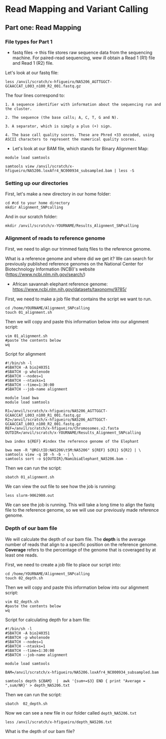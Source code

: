 # Read Mapping and Variant Calling 

## Part one: Read Mapping

### File types for Part 1

- fastq files -> this file stores raw sequence data from the sequencing machine. For paired-read sequencing, wew ill obtain a Read 1 (R1) file and Read 1 (R2) file.  

Let's look at our fastq file: 

```
less /anvil/scratch/x-hfigueiro/NA5206_AGTTGGCT-GCAACCAT_L003_n100_R2_001.fastq.gz
```

The four lines correspond to: 
```
1. A sequence identifier with information about the sequencing run and the cluster. 

2. The sequence (the base calls; A, C, T, G and N).

3. A separator, which is simply a plus (+) sign.

4. The base call quality scores. These are Phred +33 encoded, using ASCII characters to represent the numerical quality scores.
```

- Let's look at our BAM file, which stands for Binary Alignment Map:
```
module load samtools 

samtools view /anvil/scratch/x-hfigueiro/NA5206.loxAfr4_NC000934_subsampled.bam | less -S
```

### Setting up our directories

First, let's make a new directory in our home folder: 

``` 
cd #cd to your home directory
mkdir Alignment_SNPcalling
```
And in our scratch folder: 
```
mkdir /anvil/scratch/x-YOURNAME/Results_Alignment_SNPcalling
```
###  Alignment of reads to reference genome

First, we need to align our trimmed fastq files to the reference genome. 

What is a reference genome and where did we get it? We can search for previously published reference genomes on the National Center for Biotechnology Information (NCBI)'s website (https://www.ncbi.nlm.nih.gov/search/) 

- African savannah elephant reference genome: https://www.ncbi.nlm.nih.gov/datasets/taxonomy/9785/



First, we need to make a job file that contains the script we want to run. 

```
cd /home/YOURNAME/Alignment_SNPcalling
touch 01_alignment.sh
```
Then we will copy and paste this information below into our alignment script: 

```
vim 01_alignment.sh
#paste the contents below
wq
```

Script for alignment
```
#!/bin/sh -l
#SBATCH -A bio240351  
#SBATCH -p wholenode 
#SBATCH --nodes=1
#SBATCH --ntasks=1 
#SBATCH --time=1:30:00
#SBATCH --job-name alignment

module load bwa
module load samtools

R1=/anvil/scratch/x-hfigueiro/NA5206_AGTTGGCT-GCAACCAT_L003_n100_R1_001.fastq.gz
R2=/anvil/scratch/x-hfigueiro/NA5206_AGTTGGCT-GCAACCAT_L003_n100_R2_001.fastq.gz
REF=/anvil/scratch/x-hfigueiro/Chromosomes.v2.fasta
OUTDIR=/anvil/scratch/x-YOURNAME/Results_Alignment_SNPcalling

bwa index ${REF} #index the reference genome of the Elephant

bwa mem -R "@RG\tID:NA5206\tSM:NA5206" ${REF} ${R1} ${R2} | \
samtools view -q 10 -h -b - | \
samtools sort -o ${OUTDIR}/NamibiaElephant_NA5206.bam -
```
Then we can run the script: 
```
sbatch 01_alignment.sh
```


We can view the out file to see how the job is running: 

```
less slurm-9062900.out
```
We can see the job is running. This will take a long time to align the fastq file to the reference genome, so we will use our previously made reference genome. 


### Depth of our bam file

We will calculate the depth of our bam file. The **depth** is the average number of reads that align to a specific position on the reference genome. **Coverage** refers to the percentage of the genome that is coveraged by at least one reads. 

First, we need to create a job file to place our script into: 
```
cd /home/YOURNAME/Alignment_SNPcalling
touch 02_depth.sh
```

Then we will copy and paste this information below into our alignment script: 

```
vim 02_depth.sh
#paste the contents below
wq
```
Script for calculating depth for a bam file: 
```
#!/bin/sh -l
#SBATCH -A bio240351  
#SBATCH -p wholenode 
#SBATCH --nodes=1
#SBATCH --ntasks=1 
#SBATCH --time=1:30:00
#SBATCH --job-name alignment

module load samtools

BAM=/anvil/scratch/x-hfigueiro/NA5206.loxAfr4_NC000934_subsampled.bam

samtools depth ${BAM}  |  awk '{sum+=$3} END { print "Average = ",sum/NR}' > depth_NA5206.txt
```
Then we can run the script: 
```
sbatch  02_depth.sh
```
Now we can see a new file in our folder called `depth_NA5206.txt`
```
less /anvil/scratch/x-hfigueiro/depth_NA5206.txt
```
What is the depth of our bam file? 




